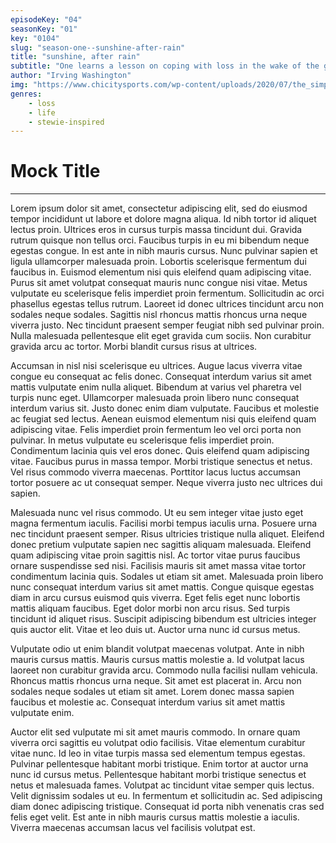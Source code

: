 ```yaml
---
episodeKey: "04"
seasonKey: "01"
key: "0104"
slug: "season-one--sunshine-after-rain"
title: "sunshine, after rain"
subtitle: "One learns a lesson on coping with loss in the wake of the grand reveal, a lesson that he'll have to teach himself."
author: "Irving Washington"
img: "https://www.chicitysports.com/wp-content/uploads/2020/07/the_simpsons_couch_a_l.0.jpg"
genres: 
    - loss
    - life
    - stewie-inspired
---
```


# Mock Title

---
Lorem ipsum dolor sit amet, consectetur adipiscing elit, sed do eiusmod tempor incididunt ut labore et dolore magna aliqua. Id nibh tortor id aliquet lectus proin. Ultrices eros in cursus turpis massa tincidunt dui. Gravida rutrum quisque non tellus orci. Faucibus turpis in eu mi bibendum neque egestas congue. In est ante in nibh mauris cursus. Nunc pulvinar sapien et ligula ullamcorper malesuada proin. Lobortis scelerisque fermentum dui faucibus in. Euismod elementum nisi quis eleifend quam adipiscing vitae. Purus sit amet volutpat consequat mauris nunc congue nisi vitae. Metus vulputate eu scelerisque felis imperdiet proin fermentum. Sollicitudin ac orci phasellus egestas tellus rutrum. Laoreet id donec ultrices tincidunt arcu non sodales neque sodales. Sagittis nisl rhoncus mattis rhoncus urna neque viverra justo. Nec tincidunt praesent semper feugiat nibh sed pulvinar proin. Nulla malesuada pellentesque elit eget gravida cum sociis. Non curabitur gravida arcu ac tortor. Morbi blandit cursus risus at ultrices.

Accumsan in nisl nisi scelerisque eu ultrices. Augue lacus viverra vitae congue eu consequat ac felis donec. Consequat interdum varius sit amet mattis vulputate enim nulla aliquet. Bibendum at varius vel pharetra vel turpis nunc eget. Ullamcorper malesuada proin libero nunc consequat interdum varius sit. Justo donec enim diam vulputate. Faucibus et molestie ac feugiat sed lectus. Aenean euismod elementum nisi quis eleifend quam adipiscing vitae. Felis imperdiet proin fermentum leo vel orci porta non pulvinar. In metus vulputate eu scelerisque felis imperdiet proin. Condimentum lacinia quis vel eros donec. Quis eleifend quam adipiscing vitae. Faucibus purus in massa tempor. Morbi tristique senectus et netus. Vel risus commodo viverra maecenas. Porttitor lacus luctus accumsan tortor posuere ac ut consequat semper. Neque viverra justo nec ultrices dui sapien.

Malesuada nunc vel risus commodo. Ut eu sem integer vitae justo eget magna fermentum iaculis. Facilisi morbi tempus iaculis urna. Posuere urna nec tincidunt praesent semper. Risus ultricies tristique nulla aliquet. Eleifend donec pretium vulputate sapien nec sagittis aliquam malesuada. Eleifend quam adipiscing vitae proin sagittis nisl. Ac tortor vitae purus faucibus ornare suspendisse sed nisi. Facilisis mauris sit amet massa vitae tortor condimentum lacinia quis. Sodales ut etiam sit amet. Malesuada proin libero nunc consequat interdum varius sit amet mattis. Congue quisque egestas diam in arcu cursus euismod quis viverra. Eget felis eget nunc lobortis mattis aliquam faucibus. Eget dolor morbi non arcu risus. Sed turpis tincidunt id aliquet risus. Suscipit adipiscing bibendum est ultricies integer quis auctor elit. Vitae et leo duis ut. Auctor urna nunc id cursus metus.

Vulputate odio ut enim blandit volutpat maecenas volutpat. Ante in nibh mauris cursus mattis. Mauris cursus mattis molestie a. Id volutpat lacus laoreet non curabitur gravida arcu. Commodo nulla facilisi nullam vehicula. Rhoncus mattis rhoncus urna neque. Sit amet est placerat in. Arcu non sodales neque sodales ut etiam sit amet. Lorem donec massa sapien faucibus et molestie ac. Consequat interdum varius sit amet mattis vulputate enim.

Auctor elit sed vulputate mi sit amet mauris commodo. In ornare quam viverra orci sagittis eu volutpat odio facilisis. Vitae elementum curabitur vitae nunc. Id leo in vitae turpis massa sed elementum tempus egestas. Pulvinar pellentesque habitant morbi tristique. Enim tortor at auctor urna nunc id cursus metus. Pellentesque habitant morbi tristique senectus et netus et malesuada fames. Volutpat ac tincidunt vitae semper quis lectus. Velit dignissim sodales ut eu. In fermentum et sollicitudin ac. Sed adipiscing diam donec adipiscing tristique. Consequat id porta nibh venenatis cras sed felis eget velit. Est ante in nibh mauris cursus mattis molestie a iaculis. Viverra maecenas accumsan lacus vel facilisis volutpat est.
